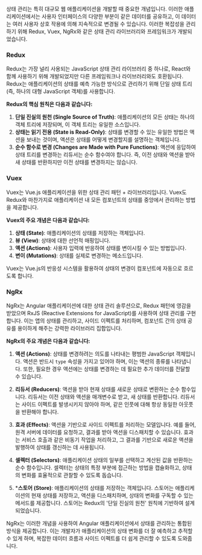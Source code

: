 상태 관리는 특히 대규모 웹 애플리케이션을 개발할 때 중요한 개념입니다. 이러한 애플리케이션에서는 사용자 인터페이스의 다양한 부분이 같은 데이터를 공유하고, 이 데이터는 여러 사용자 상호 작용에 의해 지속적으로 변경될 수 있습니다. 이러한 복잡성을 관리하기 위해 Redux, Vuex, NgRx와 같은 상태 관리 라이브러리와 프레임워크가 개발되었습니다.

### Redux

Redux는 가장 널리 사용되는 JavaScript 상태 관리 라이브러리 중 하나로, React와 함께 사용하기 위해 개발되었지만 다른 프레임워크나 라이브러리와도 호환됩니다. Redux는 애플리케이션의 상태를 예측 가능한 방식으로 관리하기 위해 단일 상태 트리 (즉, 하나의 대형 JavaScript 객체)를 사용합니다.

**Redux의 핵심 원칙은 다음과 같습니다:**

1. **단일 진실의 원천 (Single Source of Truth)**: 애플리케이션의 모든 상태는 하나의 객체 트리에 저장되며, 이 객체 트리는 유일한 소스입니다.
2. **상태는 읽기 전용 (State is Read-Only)**: 상태를 변경할 수 있는 유일한 방법은 액션을 보내는 것이며, 액션은 상태를 어떻게 변경할지를 설명하는 객체입니다.
3. **순수 함수로 변경 (Changes are Made with Pure Functions)**: 액션에 응답하여 상태 트리를 변경하는 리듀서는 순수 함수여야 합니다. 즉, 이전 상태와 액션을 받아 새 상태를 반환하지만 이전 상태를 변경하지는 않습니다.

### Vuex

Vuex는 Vue.js 애플리케이션을 위한 상태 관리 패턴 + 라이브러리입니다. Vuex도 Redux와 마찬가지로 애플리케이션 내 모든 컴포넌트의 상태를 중앙에서 관리하는 방법을 제공합니다.

**Vuex의 주요 개념은 다음과 같습니다:**

1. **상태 (State)**: 애플리케이션의 상태를 저장하는 객체입니다.
2. **뷰 (View)**: 상태에 대한 선언적 매핑입니다.
3. **액션 (Actions)**: 사용자 입력에 반응하여 상태를 변이시킬 수 있는 방법입니다.
4. **변이 (Mutations)**: 상태를 실제로 변경하는 메소드입니다.

Vuex는 Vue.js의 반응성 시스템을 활용하여 상태의 변경이 컴포넌트에 자동으로 흐르도록 합니다.

### NgRx

NgRx는 Angular 애플리케이션에 대한 상태 관리 솔루션으로, Redux 패턴에 영감을 받았으며 RxJS (Reactive Extensions for JavaScript)를 사용하여 상태 관리를 구현합니다. 이는 앱의 상태를 관리하고, 사이드 이펙트를 처리하며, 컴포넌트 간의 상태 공유를 용이하게 해주는 강력한 라이브러리 집합입니다.

**NgRx의 주요 개념은 다음과 같습니다:**

1. **액션 (Actions)**: 상태를 변경하려는 의도를 나타내는 평범한 JavaScript 객체입니다. 액션은 반드시 `type` 속성을 가지고 있어야 하며, 이는 액션의 종류를 나타냅니다. 또한, 필요한 경우 액션에는 상태를 변경하는 데 필요한 추가 데이터를 전달할 수 있습니다.

2. **리듀서 (Reducers)**: 액션을 받아 현재 상태를 새로운 상태로 변환하는 순수 함수입니다. 리듀서는 이전 상태와 액션을 매개변수로 받고, 새 상태를 반환합니다. 리듀서는 사이드 이펙트를 발생시키지 않아야 하며, 같은 인풋에 대해 항상 동일한 아웃풋을 반환해야 합니다.

3. **효과 (Effects)**: 액션을 기반으로 사이드 이펙트를 처리하는 모델입니다. 예를 들어, 원격 서버에 데이터를 요청하고, 결과를 받아 액션을 디스패치할 수 있습니다. 효과는 서비스 호출과 같은 비동기 작업을 처리하고, 그 결과를 기반으로 새로운 액션을 발행하여 상태를 갱신하는 데 사용됩니다.

4. **셀렉터 (Selectors)**: 애플리케이션 상태의 일부를 선택하고 계산된 값을 반환하는 순수 함수입니다. 셀렉터는 상태의 특정 부분에 접근하는 방법을 캡슐화하고, 상태의 변화를 효율적으로 관찰할 수 있도록 돕습니다.

5. ***스토어 (Store)**: 애플리케이션의 상태를 저장하는 객체입니다. 스토어는 애플리케이션의 현재 상태를 저장하고, 액션을 디스패치하며, 상태의 변화를 구독할 수 있는 메서드를 제공합니다. 스토어는 Redux의 '단일 진실의 원천' 원칙에 기반하여 설계되었습니다.

NgRx는 이러한 개념을 사용하여 Angular 애플리케이션에서 상태를 관리하는 통합된 방식을 제공합니다. 이는 개발자가 애플리케이션의 상태 변화를 더 잘 예측하고 추적할 수 있게 하며, 복잡한 데이터 흐름과 사이드 이펙트를 더 쉽게 관리할 수 있도록 도와줍니다.

